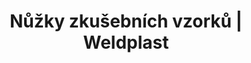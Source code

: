 ---
Link: "file:/Users/vinayakpatel/Downloads/www.weldplast.cz/nuzky-zkusebnich-vzorku"
product_name: "Nůžky zkušebních vzorků20 mm x 150 mm"
product_id: "Obj. číslo:145.813"
title: "Nůžky zkušebních vzorků | Weldplast"
product_desc: ""
product_specs: ""
product_downloads: "NŮŽKY ZKUŠEBNÍCH VZORKŮ - manuál																								stáhnout																								"
href: "https://www.weldplast.cz/files/nuzky-zkusebnich-vzorku-manual-cz-sk.pdf, https://www.weldplast.cz/files/nuzky-zkusebnich-vzorku-manual-cz-sk.pdf"
accessories: "EXAMO 600F USB230 V / 200 W, výstup USBEXAMO 300F USB230 V / 200 W, výstup USB"
similar_products: ""
---
